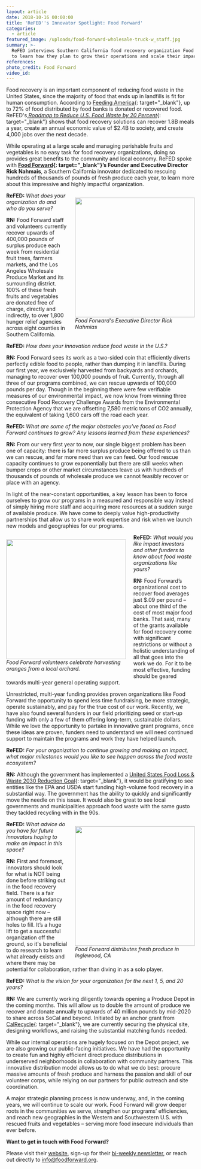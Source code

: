 ```yaml
---
layout: article
date: 2018-10-16 00:00:00
title: 'ReFED''s Innovator Spotlight: Food Forward'
categories:
  - article
featured_image: /uploads/food-forward-wholesale-truck-w_staff.jpg
summary: >-
  ReFED interviews Southern California food recovery organization Food Forward
  to learn how they plan to grow their operations and scale their impact.
references:
photo_credit: Food Forward
video_id:
---
```


Food recovery is an important component of reducing food waste in the United States, since the majority of food that ends up in landfills is fit for human consumption. According to [Feeding America](https://www.feedingamerica.org/){: target="_blank"}, up to 72% of food distributed by food banks is donated or recovered food. ReFED's[ *Roadmap to Reduce U.S. Food Waste by 20 Percent*](https://www.refed.com/downloads/ReFED_Report_2016.pdf){: target="_blank"} shows that food recovery solutions can recover 1.8B meals a year, create an annual economic value of $2.4B to society, and create 4,000 jobs over the next decade.

While operating at a large scale and managing perishable fruits and vegetables is no easy task for food recovery organizations, doing so provides great benefits to the community and local economy. ReFED spoke with **[Food Forward](https://foodforward.org/){: target="_blank"}’s Founder and Executive Director Rick Nahmais**, a Southern California innovator dedicated to rescuing hundreds of thousands of pounds of fresh produce each year, to learn more about this impressive and highly impactful organization.

<div style="width:320px; float:right; margin-left:20px;"><p><img style="width:320px; height:auto;" src="/uploads/ricknahmias-photo.jpg" /><br /><em>Food Forward's Executive Director Rick Nahmias</em></p></div>

**ReFED:** *What does your organization do and who do you serve?*

**RN:** Food Forward staff and volunteers currently recover upwards of 400,000 pounds of surplus produce each week from residential fruit trees, farmers markets, and the Los Angeles Wholesale Produce Market and its surrounding district. 100% of these fresh fruits and vegetables are donated free of charge, directly and indirectly, to over 1,800 hunger relief agencies across eight counties in Southern California.

**ReFED:** *How does your innovation reduce food waste in the U.S.?*

**RN:** Food Forward sees its work as a two-sided coin that efficiently diverts perfectly edible food to people, rather than dumping it in landfills. During our first year, we exclusively harvested from backyards and orchards, managing to recover over 100,000 pounds of fruit. Currently, through all three of our programs combined, we can rescue upwards of 100,000 pounds per day. Though in the beginning there were few verifiable measures of our environmental impact, we now know from winning three consecutive Food Recovery Challenge Awards from the Environmental Protection Agency that we are offsetting 7,580 metric tons of CO2 annually, the equivalent of taking 1,600 cars off the road each year.

**ReFED:** *What are some of the major obstacles you've faced as Food Forward continues to grow? Any lessons learned from these experiences?*

**RN:** From our very first year to now, our single biggest problem has been one of capacity: there is far more surplus produce being offered to us than we can rescue, and far more need than we can feed. Our food rescue capacity continues to grow exponentially but there are still weeks when bumper crops or other market circumstances leave us with hundreds of thousands of pounds of wholesale produce we cannot feasibly recover or place with an agency.

In light of the near-constant opportunities, a key lesson has been to force ourselves to grow our programs in a measured and responsible way instead of simply hiring more staff and acquiring more resources at a sudden surge of available produce. We have come to deeply value high-productivity partnerships that allow us to share work expertise and risk when we launch new models and geographies for our programs.

<div style="width:320px; float:left; margin-right:20px;"><p><img style="width:320px; height:auto;" src="/uploads/huntington-gardens---backyard-harvest-1.jpg" /><br /><em>Food Forward volunteers celebrate harvesting oranges from a local orchard.</em></p></div>

**ReFED:** *What would you like impact investors and other funders to know about food waste organizations like yours?*

**RN:** Food Forward’s organizational cost to recover food averages just $.09 per pound – about one third of the cost of most major food banks. That said, many of the grants available for food recovery come with significant restrictions or without a holistic understanding of all that goes into the work we do. For it to be most effective, funding should be geared towards multi-year general operating support.

Unrestricted, multi-year funding provides proven organizations like Food Forward the opportunity to spend less time fundraising, be more strategic, operate sustainably, and pay for the true cost of our work. Recently, we have also found several funders in our field prioritizing seed or start-up funding with only a few of them offering long-term, sustainable dollars. While we love the opportunity to partake in innovative grant programs, once these ideas are proven, funders need to understand we will need continued support to maintain the programs and work they have helped launch.

**ReFED:** *For your organization to continue growing and making an impact, what major milestones would you like to see happen across the food waste ecosystem?*

**RN:** Although the government has implemented a [United States Food Loss & Waste 2030 Reduction Goal](https://www.epa.gov/sustainable-management-food/united-states-2030-food-loss-and-waste-reduction-goal){: target="_blank"}, it would be gratifying to see entities like the EPA and USDA start funding high-volume food recovery in a substantial way. The government has the ability to quickly and significantly move the needle on this issue. It would also be great to see local governments and municipalities approach food waste with the same gusto they tackled recycling with in the 90s.

<div style="width:320px; float:right; margin-left:20px;"><p><img style="width:320px; height:auto;" src="/uploads/inglewood-distribution---food-forward-1.jpg" /><br /><em>Food Forward distributes fresh produce in Inglewood, CA</em></p></div>

**ReFED:** *What advice do you have for future innovators hoping to make an impact in this space?*

**RN:** First and foremost, innovators should look for what is NOT being done before striking out in the food recovery field. There is a fair amount of redundancy in the food recovery space right now – although there are still holes to fill. It’s a huge lift to get a successful organization off the ground, so it's beneficial to do research to learn what already exists and where there may be potential for collaboration, rather than diving in as a solo player.

**ReFED:** *What is the vision for your organization for the next 1, 5, and 20 years?*

**RN:** We are currently working diligently towards opening a Produce Depot in the coming months. This will allow us to double the amount of produce we recover and donate annually to upwards of 40 million pounds by mid-2020 to share across SoCal and beyond. Initiated by an anchor grant from [CalRecycle](https://www.calrecycle.ca.gov/){: target="_blank"}, we are currently securing the physical site, designing workflows, and raising the substantial matching funds needed.

While our internal operations are hugely focused on the Depot project, we are also growing our public-facing initiatives. We have had the opportunity to create fun and highly efficient direct produce distributions in underserved neighborhoods in collaboration with community partners. This innovative distribution model allows us to do what we do best: procure massive amounts of fresh produce and harness the passion and skill of our volunteer corps, while relying on our partners for public outreach and site coordination.

A major strategic planning process is now underway, and, in the coming years, we will continue to scale our work. Food Forward will grow deeper roots in the communities we serve, strengthen our programs’ efficiencies, and reach new geographies in the Western and Southwestern U.S. with rescued fruits and vegetables – serving more food insecure individuals than ever before.

**Want to get in touch with Food Forward?**

Please visit their [website](https://www.foodforward.org), sign-up for their [bi-weekly newsletter](https://foodforward.org/signup), or reach out directly to [info@foodforward.org](mailto:info@foodforward.org).